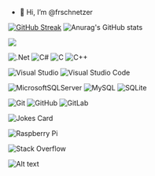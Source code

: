 - 👋 Hi, I’m @frschnetzer 

[![GitHub Streak](https://github-readme-streak-stats.herokuapp.com?user=frschnetzer&theme=radical&hide_border=true&date_format=M%20j%5B%2C%20Y%5D)](https://git.io/streak-stats)
![Anurag's GitHub stats](https://github-readme-stats.vercel.app/api?username=frschnetzer&hide_border=true&count_private=true&show_icons=true&theme=radical)


<img src="https://github-profile-trophy.vercel.app/?username=frschnetzer&row=1&column=9&theme=juicyfresh&no-frame=true%22"/>


![.Net](https://img.shields.io/badge/.NET-5C2D91?style=for-the-badge&logo=.net&logoColor=white)
![C#](https://img.shields.io/badge/c%23-%23239120.svg?style=for-the-badge&logo=c-sharp&logoColor=white)
![C](https://img.shields.io/badge/c-%2300599C.svg?style=for-the-badge&logo=c&logoColor=white)
![C++](https://img.shields.io/badge/c++-%2300599C.svg?style=for-the-badge&logo=c%2B%2B&logoColor=white)

![Visual Studio](https://img.shields.io/badge/Visual%20Studio-5C2D91.svg?style=for-the-badge&logo=visual-studio&logoColor=white)
![Visual Studio Code](https://img.shields.io/badge/Visual%20Studio%20Code-0078d7.svg?style=for-the-badge&logo=visual-studio-code&logoColor=white)

![MicrosoftSQLServer](https://img.shields.io/badge/Microsoft%20SQL%20Sever-CC2927?style=for-the-badge&logo=microsoft%20sql%20server&logoColor=white)
![MySQL](https://img.shields.io/badge/mysql-%2300f.svg?style=for-the-badge&logo=mysql&logoColor=white)
![SQLite](https://img.shields.io/badge/sqlite-%2307405e.svg?style=for-the-badge&logo=sqlite&logoColor=white)

![Git](https://img.shields.io/badge/git-%23F05033.svg?style=for-the-badge&logo=git&logoColor=white)
![GitHub](https://img.shields.io/badge/github-%23121011.svg?style=for-the-badge&logo=github&logoColor=white)
![GitLab](https://img.shields.io/badge/gitlab-%23181717.svg?style=for-the-badge&logo=gitlab&logoColor=white)

<img src="https://readme-jokes.vercel.app/api" alt="Jokes Card" />


![Raspberry Pi](https://img.shields.io/badge/-RaspberryPi-C51A4A?style=for-the-badge&logo=Raspberry-Pi)

![Stack Overflow](https://img.shields.io/badge/-Stackoverflow-FE7A16?style=for-the-badge&logo=stack-overflow&logoColor=white)



![Alt text](https://spotify-recently-played-readme.vercel.app/api?user=1138733588)
